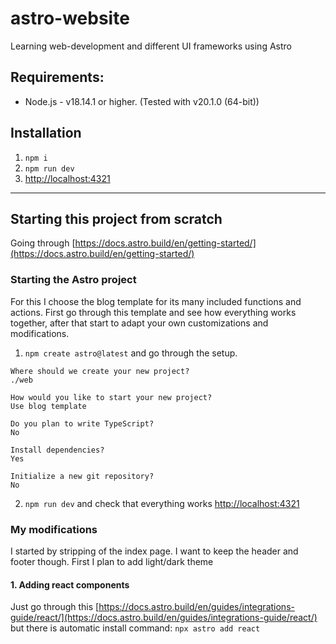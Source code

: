 # astro-website
Learning web-development and different UI frameworks using Astro


## Requirements:
- Node.js - v18.14.1 or higher. (Tested with v20.1.0 (64-bit))

## Installation

1. `npm i`
2. `npm run dev`
3. [http://localhost:4321](http://localhost:4321)

---

## Starting this project from scratch

Going through [https://docs.astro.build/en/getting-started/](https://docs.astro.build/en/getting-started/)

### Starting the Astro project

For this I choose the blog template for its many included functions and actions. First go through this template and see how everything works together, after that start to adapt your own customizations and modifications.

1. `npm create astro@latest` and go through the setup.

```
Where should we create your new project?
./web

How would you like to start your new project?
Use blog template

Do you plan to write TypeScript?
No

Install dependencies?
Yes

Initialize a new git repository?
No
```

2. `npm run dev` and check that everything works [http://localhost:4321](http://localhost:4321)

### My modifications

I started by stripping of the index page. I want to keep the header and footer though. First I plan to add light/dark theme

#### 1. Adding react components

Just go through this [https://docs.astro.build/en/guides/integrations-guide/react/](https://docs.astro.build/en/guides/integrations-guide/react/) but there is automatic install command: `npx astro add react`

